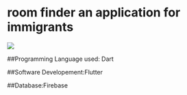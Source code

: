 # room finder an application for immigrants
![](roomfinder.gif)


##Programming Language used: Dart

##Software Developement:Flutter

##Database:Firebase




